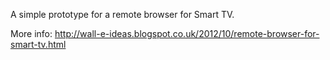 A simple prototype for a remote browser for Smart TV.

More info: http://wall-e-ideas.blogspot.co.uk/2012/10/remote-browser-for-smart-tv.html